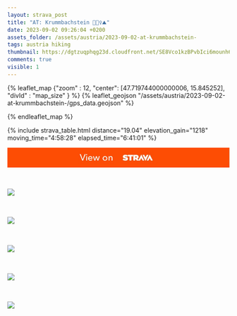 ```yaml
---
layout: strava_post
title: "AT: Krummbachstein 🤩🚶‍♀️⛰️"
date: 2023-09-02 09:26:04 +0200
assets_folder: /assets/austria/2023-09-02-at-krummbachstein-
tags: austria hiking
thumbnail: https://dgtzuqphqg23d.cloudfront.net/SE8Vco1kzBPvbIci6mounh6URhkHkjY5k7z5uhI-8-Y-1024x768.jpg
comments: true
visible: 1
---
```



{% leaflet_map {"zoom" : 12,
                  "center": [47.719744000000006, 15.845252],
                 "divId" : "map_size" } %}
    {% leaflet_geojson "/assets/austria/2023-09-02-at-krummbachstein-/gps_data.geojson" %}

{% endleaflet_map %}





{% include strava_table.html distance="19.04" elevation_gain="1218" moving_time="4:58:28" elapsed_time="6:41:01" %}

[![](/assets/strava.jpg)](https://www.strava.com/activities/9769731482)


<br />

![](https://dgtzuqphqg23d.cloudfront.net/SE8Vco1kzBPvbIci6mounh6URhkHkjY5k7z5uhI-8-Y-1024x768.jpg)


<br />

![](https://dgtzuqphqg23d.cloudfront.net/oaWoHI6sxm_ptiTVE1nIKRmsFnPH7CoYTWrzzg5VVKI-1024x768.jpg)


<br />

![](https://dgtzuqphqg23d.cloudfront.net/kmhSOoHG6TpuQcsFRjxMRETN0XtK152MawVYq_zIjn8-1024x768.jpg)


<br />

![](https://dgtzuqphqg23d.cloudfront.net/0sNSwkOrpS9QpZgXY1Lb8vE8mcFPmcS4IczNyRyYlCE-1024x768.jpg)


<br />

![](https://dgtzuqphqg23d.cloudfront.net/Qfzd2l0yB9UTzSryaXcBOScTCvWDPl9wm13Qx2tZASk-768x1024.jpg)
